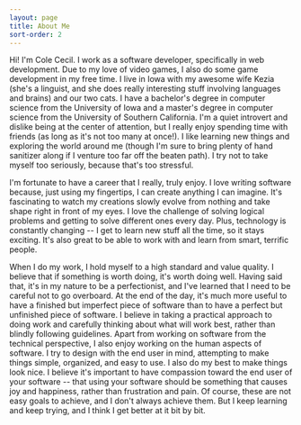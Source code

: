 ```yaml
---
layout: page
title: About Me
sort-order: 2
---
```


Hi! I'm Cole Cecil. I work as a software developer, specifically in web development. Due to my love of video games, I also do some game development in my free time. I live in Iowa with my awesome wife Kezia (she's a linguist, and she does really interesting stuff involving languages and brains) and our two cats. I have a bachelor's degree in computer science from the University of Iowa and a master's degree in computer science from the University of Southern California. I'm a quiet introvert and dislike being at the center of attention, but I really enjoy spending time with friends (as long as it's not too many at once!). I like learning new things and exploring the world around me (though I'm sure to bring plenty of hand sanitizer along if I venture too far off the beaten path). I try not to take myself too seriously, because that's too stressful.

I'm fortunate to have a career that I really, truly enjoy. I love writing software because, just using my fingertips, I can create anything I can imagine. It's fascinating to watch my creations slowly evolve from nothing and take shape right in front of my eyes. I love the challenge of solving logical problems and getting to solve different ones every day. Plus, technology is constantly changing -- I get to learn new stuff all the time, so it stays exciting. It's also great to be able to work with and learn from smart, terrific people.

When I do my work, I hold myself to a high standard and value quality. I believe that if something is worth doing, it's worth doing well. Having said that, it's in my nature to be a perfectionist, and I've learned that I need to be careful not to go overboard. At the end of the day, it's much more useful to have a finished but imperfect piece of software than to have a perfect but unfinished piece of software. I believe in taking a practical approach to doing work and carefully thinking about what will work best, rather than blindly following guidelines. Apart from working on software from the technical perspective, I also enjoy working on the human aspects of software. I try to design with the end user in mind, attempting to make things simple, organized, and easy to use. I also do my best to make things look nice. I believe it's important to have compassion toward the end user of your software -- that using your software should be something that causes joy and happiness, rather than frustration and pain. Of course, these are not easy goals to achieve, and I don't always achieve them. But I keep learning and keep trying, and I think I get better at it bit by bit.

